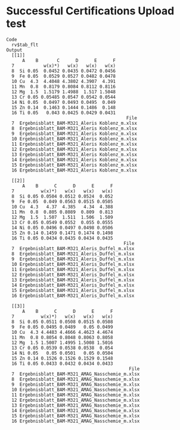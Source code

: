 # Successful Certifications Upload test

    Code
      rv$tab_flt
    Output
      [[1]]
          A    B       C      D      E      F
      7           w(x)*)   w(x)   w(x)   w(x)
      8  Si 0.05  0.0452 0.0435 0.0472 0.0456
      9  Fe 0.05  0.0529 0.0527 0.0482 0.0478
      10 Cu  4.3  4.4048 4.3802 4.3907  4.391
      11 Mn  0.8  0.8179 0.8084 0.8112 0.8116
      12 Mg  1.5  1.5179 1.4988  1.517 1.5048
      13 Cr 0.05 0.05485 0.0547 0.0542 0.0544
      14 Ni 0.05  0.0497 0.0493 0.0495  0.049
      15 Zn 0.14  0.1463 0.1444 0.1486  0.148
      16 Ti 0.05   0.043 0.0425 0.0429 0.0431
                                                 File
      7  Ergebnisblatt_BAM-M321_Aleris Koblenz_m.xlsx
      8  Ergebnisblatt_BAM-M321_Aleris Koblenz_m.xlsx
      9  Ergebnisblatt_BAM-M321_Aleris Koblenz_m.xlsx
      10 Ergebnisblatt_BAM-M321_Aleris Koblenz_m.xlsx
      11 Ergebnisblatt_BAM-M321_Aleris Koblenz_m.xlsx
      12 Ergebnisblatt_BAM-M321_Aleris Koblenz_m.xlsx
      13 Ergebnisblatt_BAM-M321_Aleris Koblenz_m.xlsx
      14 Ergebnisblatt_BAM-M321_Aleris Koblenz_m.xlsx
      15 Ergebnisblatt_BAM-M321_Aleris Koblenz_m.xlsx
      16 Ergebnisblatt_BAM-M321_Aleris Koblenz_m.xlsx
      
      [[2]]
          A    B      C      D      E      F
      7          w(x)*)   w(x)   w(x)   w(x)
      8  Si 0.05 0.0504 0.0512 0.0524  0.052
      9  Fe 0.05  0.049 0.0563 0.0515 0.0505
      10 Cu  4.3   4.37  4.385   4.34  4.388
      11 Mn  0.8  0.805 0.8089  0.809  0.813
      12 Mg  1.5  1.507  1.511  1.506  1.509
      13 Cr 0.05 0.0549 0.0552  0.055 0.0555
      14 Ni 0.05 0.0496 0.0497 0.0498 0.0506
      15 Zn 0.14 0.1459 0.1471 0.1474 0.1498
      16 Ti 0.05 0.0434 0.0435 0.0434 0.0435
                                                File
      7  Ergebnisblatt_BAM-M321_Aleris_Duffel_m.xlsx
      8  Ergebnisblatt_BAM-M321_Aleris_Duffel_m.xlsx
      9  Ergebnisblatt_BAM-M321_Aleris_Duffel_m.xlsx
      10 Ergebnisblatt_BAM-M321_Aleris_Duffel_m.xlsx
      11 Ergebnisblatt_BAM-M321_Aleris_Duffel_m.xlsx
      12 Ergebnisblatt_BAM-M321_Aleris_Duffel_m.xlsx
      13 Ergebnisblatt_BAM-M321_Aleris_Duffel_m.xlsx
      14 Ergebnisblatt_BAM-M321_Aleris_Duffel_m.xlsx
      15 Ergebnisblatt_BAM-M321_Aleris_Duffel_m.xlsx
      16 Ergebnisblatt_BAM-M321_Aleris_Duffel_m.xlsx
      
      [[3]]
          A    B      C      D      E      F
      7          w(x)*)   w(x)   w(x)   w(x)
      8  Si 0.05 0.0511 0.0508 0.0515 0.0508
      9  Fe 0.05 0.0495 0.0489   0.05 0.0499
      10 Cu  4.3 4.4483 4.4666 4.4623 4.4674
      11 Mn  0.8 0.8054 0.8048 0.8063 0.8058
      12 Mg  1.5 1.5007 1.4995 1.5008 1.5016
      13 Cr 0.05 0.0539 0.0538 0.0538  0.054
      14 Ni 0.05   0.05 0.0501   0.05 0.0504
      15 Zn 0.14 0.1526 0.1526 0.1529 0.1548
      16 Ti 0.05 0.0433 0.0432 0.0434 0.0433
                                                  File
      7  Ergebnisblatt_BAM-M321_AMAG_Nasschemie_m.xlsx
      8  Ergebnisblatt_BAM-M321_AMAG_Nasschemie_m.xlsx
      9  Ergebnisblatt_BAM-M321_AMAG_Nasschemie_m.xlsx
      10 Ergebnisblatt_BAM-M321_AMAG_Nasschemie_m.xlsx
      11 Ergebnisblatt_BAM-M321_AMAG_Nasschemie_m.xlsx
      12 Ergebnisblatt_BAM-M321_AMAG_Nasschemie_m.xlsx
      13 Ergebnisblatt_BAM-M321_AMAG_Nasschemie_m.xlsx
      14 Ergebnisblatt_BAM-M321_AMAG_Nasschemie_m.xlsx
      15 Ergebnisblatt_BAM-M321_AMAG_Nasschemie_m.xlsx
      16 Ergebnisblatt_BAM-M321_AMAG_Nasschemie_m.xlsx
      

